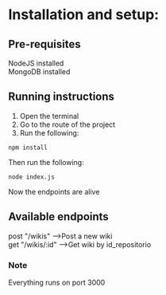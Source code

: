 # Installation and setup:

## Pre-requisites

NodeJS installed\
MongoDB installed

## Running instructions

1. Open the terminal
2. Go to the route of the project
3. Run the following:

```
npm install
```

Then run the following:

```
node index.js
```

Now the endpoints are alive

## Available endpoints

post "/wikis" -->Post a new wiki\
get "/wikis/:id" -->Get wiki by id_repositorio

### Note

Everything runs on port 3000

